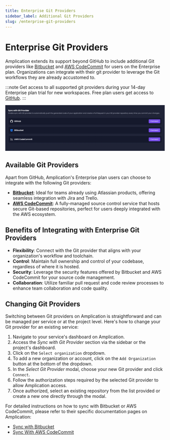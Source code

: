 ```yaml
---
title: Enterprise Git Providers
sidebar_label: Additional Git Providers
slug: /enterprise-git-providers
---
```


# Enterprise Git Providers

Amplication extends its support beyond GitHub to include additional Git providers like [Bitbucket](/sync-with-bitbucket) and [AWS CodeCommit](/sync-with-aws-codecommit) for users on the Enterprise plan.
Organizations can integrate with their git provider to leverage the Git workflows they are already accustomed to.

:::note
Get access to all supported git providers during your 14-day Enterprise plan trial for new workspaces. Free plan users get access to [GitHub](/sync-with-github).
:::

![Sync With Git Providers Enterprise](./assets/enterprise-sync-with-git-providers.png)

## Available Git Providers

Apart from GitHub, Amplication's Enterprise plan users can choose to integrate with the following Git providers:

- [**Bitbucket**](/sync-with-bitbucket): Ideal for teams already using Atlassian products, offering seamless integration with Jira and Trello.
- [**AWS CodeCommit**](/sync-with-aws-codecommit): A fully-managed source control service that hosts secure Git-based repositories, perfect for users deeply integrated with the AWS ecosystem.

## Benefits of Integrating with Enterprise Git Providers

- **Flexibility**: Connect with the Git provider that aligns with your organization's workflow and toolchain.
- **Control**: Maintain full ownership and control of your codebase, regardless of where it is hosted.
- **Security**: Leverage the security features offered by Bitbucket and AWS CodeCommit for your source code management.
- **Collaboration**: Utilize familiar pull request and code review processes to enhance team collaboration and code quality.

## Changing Git Providers

Switching between Git providers on Amplication is straightforward and can be managed per service or at the project level. Here's how to change your Git provider for an existing service:

1. Navigate to your service's dashboard on Amplication.
2. Access the _Sync with Git Provider_ section via the sidebar or the project's dashboard.
3. Click on the `Select organization` dropdown.
4. To add a new organization or account, click on the `Add Organization` button at the bottom of the dropdown.
5. In the _Select Git Provider_ modal, choose your new Git provider and click `Connect`.
6. Follow the authorization steps required by the selected Git provider to allow Amplication access.
7. Once authorized, select an existing repository from the list provided or create a new one directly through the modal.

For detailed instructions on how to sync with Bitbucket or AWS CodeCommit, please refer to their specific documentation pages on Amplication:

- [Sync with Bitbucket](/sync-with-bitbucket)
- [Sync With AWS CodeCommit](/sync-with-aws-codecommit)
